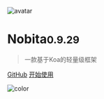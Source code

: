 
![avatar](http://www.iamtang.com/images/nobita_logo.png)

# Nobita<small>0.9.29</small>

> 一款基于Koa的轻量级框架

[GitHub](https://github.com/nobitajs/nobita)
[开始使用](#Nobita是什么)

![color](#f2f2f2)